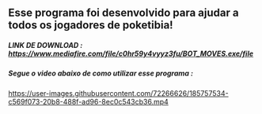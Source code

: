 ## Esse programa foi desenvolvido para ajudar a todos os jogadores de poketibia!


##### LINK DE DOWNLOAD : https://www.mediafire.com/file/c0hr59y4vyyz3fu/BOT_MOVES.exe/file
##### Segue o video abaixo de como utilizar esse programa : 


https://user-images.githubusercontent.com/72266626/185757534-c569f073-20b8-488f-ad96-8ec0c543cb36.mp4

